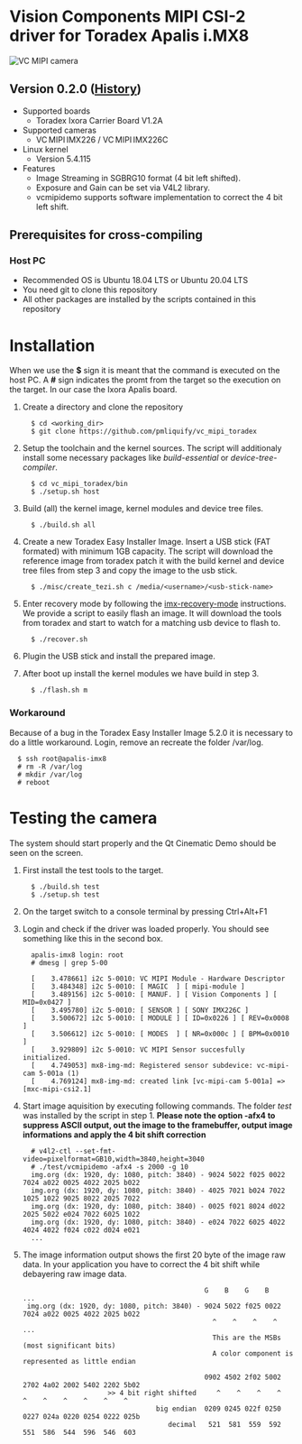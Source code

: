 # Vision Components MIPI CSI-2 driver for Toradex Apalis i.MX8
![VC MIPI camera](https://www.vision-components.com/fileadmin/external/documentation/hardware/VC_MIPI_Camera_Module/VC_MIPI_Camera_Module_Hardware_Operating_Manual-Dateien/mipi_sensor_front_back.png)

## Version 0.2.0 ([History](VERSION.md))
* Supported boards
  * Toradex Ixora Carrier Board V1.2A
* Supported cameras 
  * VC MIPI IMX226 / VC MIPI IMX226C  
* Linux kernel 
  * Version 5.4.115
* Features
  * Image Streaming in SGBRG10 format (4 bit left shifted).
  * Exposure and Gain can be set via V4L2 library.
  * vcmipidemo supports software implementation to correct the 4 bit left shift.

## Prerequisites for cross-compiling
### Host PC
* Recommended OS is Ubuntu 18.04 LTS or Ubuntu 20.04 LTS
* You need git to clone this repository
* All other packages are installed by the scripts contained in this repository

# Installation
When we use the **$** sign it is meant that the command is executed on the host PC. A **#** sign indicates the promt from the target so the execution on the target. In our case the Ixora Apalis board.

1. Create a directory and clone the repository   
   ```
     $ cd <working_dir>
     $ git clone https://github.com/pmliquify/vc_mipi_toradex
   ```

2. Setup the toolchain and the kernel sources. The script will additionaly install some necessary packages like *build-essential* or *device-tree-compiler*.
   ```
     $ cd vc_mipi_toradex/bin
     $ ./setup.sh host
   ```

3. Build (all) the kernel image, kernel modules and device tree files.
   ```
     $ ./build.sh all
   ```

4. Create a new Toradex Easy Installer Image. Insert a USB stick (FAT formated) with minimum 1GB capacity. The script will download the reference image from toradex patch it with the build kernel and device tree files from step 3 and copy the image to the usb stick.
   ```
     $ ./misc/create_tezi.sh c /media/<username>/<usb-stick-name>
   ```

5. Enter recovery mode by following the [imx-recovery-mode](https://developer.toradex.com/knowledge-base/imx-recovery-mode) instructions.   
We provide a script to easily flash an image. It will download the tools from toradex and start to watch for a matching usb device to flash to.
   ```
     $ ./recover.sh
   ```

6. Plugin the USB stick and install the prepared image.

7. After boot up install the kernel modules we have build in step 3.
   ```
     $ ./flash.sh m
   ```

### Workaround 
Because of a bug in the Toradex Easy Installer Image 5.2.0 it is necessary to do a little workaround. Login, remove an recreate the folder /var/log.
```
  $ ssh root@apalis-imx8
  # rm -R /var/log
  # mkdir /var/log
  # reboot
```

# Testing the camera
The system should start properly and the Qt Cinematic Demo should be seen on the screen.   

1. First install the test tools to the target.
   ```
     $ ./build.sh test
     $ ./setup.sh test
   ```

2. On the target switch to a console terminal by pressing Ctrl+Alt+F1

3. Login and check if the driver was loaded properly. You should see something like this in the second box.
   ```
     apalis-imx8 login: root
     # dmesg | grep 5-00
   ```
   ```
     [    3.478661] i2c 5-0010: VC MIPI Module - Hardware Descriptor
     [    3.484348] i2c 5-0010: [ MAGIC  ] [ mipi-module ]
     [    3.489156] i2c 5-0010: [ MANUF. ] [ Vision Components ] [ MID=0x0427 ]
     [    3.495780] i2c 5-0010: [ SENSOR ] [ SONY IMX226C ]
     [    3.500672] i2c 5-0010: [ MODULE ] [ ID=0x0226 ] [ REV=0x0008 ]
     [    3.506612] i2c 5-0010: [ MODES  ] [ NR=0x000c ] [ BPM=0x0010 ]
     [    3.929809] i2c 5-0010: VC MIPI Sensor succesfully initialized.
     [    4.749053] mx8-img-md: Registered sensor subdevice: vc-mipi-cam 5-001a (1)
     [    4.769124] mx8-img-md: created link [vc-mipi-cam 5-001a] => [mxc-mipi-csi2.1]
   ```

4. Start image aquisition by executing following commands. The folder *test* was installed by the script in step 1. **Please note the option -afx4 to suppress ASCII output, out the image to the framebuffer, output image informations and apply the 4 bit shift correction**
   ```
     # v4l2-ctl --set-fmt-video=pixelformat=GB10,width=3840,height=3040
     # ./test/vcmipidemo -afx4 -s 2000 -g 10
     img.org (dx: 1920, dy: 1080, pitch: 3840) - 9024 5022 f025 0022 7024 a022 0025 4022 2025 b022 
     img.org (dx: 1920, dy: 1080, pitch: 3840) - 4025 7021 b024 7022 1025 1022 9025 8022 2025 7022 
     img.org (dx: 1920, dy: 1080, pitch: 3840) - 0025 f021 8024 d022 2025 5022 e024 7022 6025 1022 
     img.org (dx: 1920, dy: 1080, pitch: 3840) - e024 7022 6025 4022 4024 4022 f024 c022 d024 e021
     ...
   ```

5. The image information output shows the first 20 byte of the image raw data. In your application you have to correct the 4 bit shift while debayering raw image data.
   ```
                                                G    B    G    B    ...
    img.org (dx: 1920, dy: 1080, pitch: 3840) - 9024 5022 f025 0022 7024 a022 0025 4022 2025 b022
                                                  ^    ^    ^    ^  ...
                                                  This are the MSBs (most significant bits)
                                                  A color component is represented as little endian
                                                  
                                                0902 4502 2f02 5002 2702 4a02 2002 5402 2202 5b02
                        >> 4 bit right shifted     ^    ^    ^    ^    ^    ^    ^    ^    ^    ^
                                    big endian  0209 0245 022f 0250 0227 024a 0220 0254 0222 025b
                                       decimal   521  581  559  592  551  586  544  596  546  603
   ```
